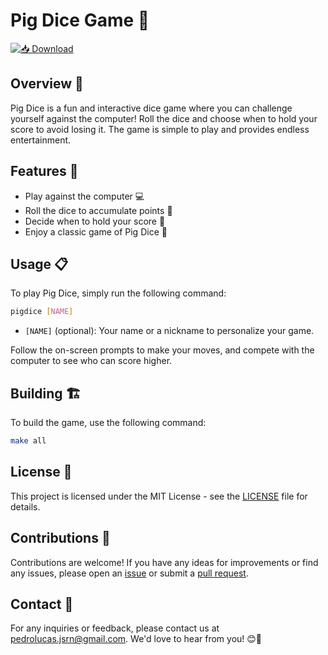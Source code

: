 # Pig Dice Game 🎲

[![📥 Download](https://img.shields.io/badge/📥%20Download-Pig_Dice_Game-blue.svg)](https://github.com/PedroLucas63/pigdice/releases)

## Overview 🌟
Pig Dice is a fun and interactive dice game where you can challenge yourself against the computer! Roll the dice and choose when to hold your score to avoid losing it. The game is simple to play and provides endless entertainment.

## Features 🚀
- Play against the computer 💻
- Roll the dice to accumulate points 🎯
- Decide when to hold your score 🤞
- Enjoy a classic game of Pig Dice 🐷

## Usage 📋
To play Pig Dice, simply run the following command:
```bash
pigdice [NAME]
```
- `[NAME]` (optional): Your name or a nickname to personalize your game.

Follow the on-screen prompts to make your moves, and compete with the computer to see who can score higher.

## Building 🏗️
To build the game, use the following command:
```bash
make all
```

## License 📜
This project is licensed under the MIT License - see the [LICENSE](LICENSE) file for details.

## Contributions 🤝
Contributions are welcome! If you have any ideas for improvements or find any issues, please open an [issue](https://github.com/PedroLucas63/pigdice/issues) or submit a [pull request](https://github.com/PedroLucas63/pigdice/pulls).

## Contact 📧
For any inquiries or feedback, please contact us at [pedrolucas.jsrn@gmail.com](mailto:pedrolucas.jsrn@gmail.com). We'd love to hear from you! 😊📧